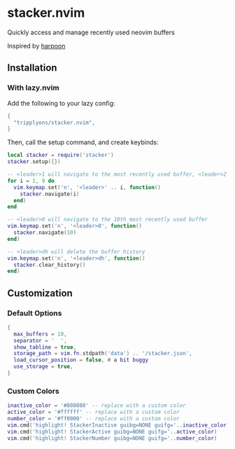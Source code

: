 # stacker.nvim

Quickly access and manage recently used neovim buffers

Inspired by [harpoon](https://github.com/ThePrimeagen/harpoon)

## Installation

### With lazy.nvim

Add the following to your lazy config:

```lua
{
  "tripplyons/stacker.nvim",
}
```

Then, call the setup command, and create keybinds:

```lua
local stacker = require('stacker')
stacker.setup({})

-- <leader>1 will navigate to the most recently used buffer, <leader>2 for 2nd most recently used buffer, etc.
for i = 1, 9 do
  vim.keymap.set('n', '<leader>' .. i, function()
    stacker.navigate(i)
  end)
end

-- <leader>0 will navigate to the 10th most recently used buffer
vim.keymap.set('n', '<leader>0', function()
  stacker.navigate(10)
end)

-- <leader>dh will delete the buffer history
vim.keymap.set('n', '<leader>dh', function()
  stacker.clear_history()
end)
```

## Customization

### Default Options

```lua
{
  max_buffers = 10,
  separator = '  ',
  show_tabline = true,
  storage_path = vim.fn.stdpath('data') .. '/stacker.json',
  load_cursor_position = false, # a bit buggy
  use_storage = true,
}
```

### Custom Colors

```lua
inactive_color = '#808080' -- replace with a custom color
active_color = '#ffffff' -- replace with a custom color
number_color = '#ff0000' -- replace with a custom color
vim.cmd('highlight! StackerInactive guibg=NONE guifg='..inactive_color)
vim.cmd('highlight! StackerActive guibg=NONE guifg='..active_color)
vim.cmd('highlight! StackerNumber guibg=NONE guifg='..number_color)
```
